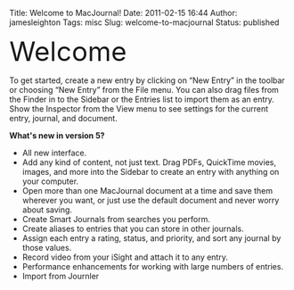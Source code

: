 Title: Welcome to MacJournal!
Date: 2011-02-15 16:44
Author: jamesleighton
Tags: misc
Slug: welcome-to-macjournal
Status: published

<span style="font-size:36pt;">Welcome</span>

To get started, create a new entry by clicking on “New Entry” in the toolbar or choosing “New Entry” from the File menu. You can also drag files from the Finder in to the Sidebar or the Entries list to import them as an entry. Show the Inspector from the View menu to see settings for the current entry, journal, and document.

<strong>What's new in version 5?

</strong>

-   All new interface.
-   Add any kind of content, not just text. Drag PDFs, QuickTime movies, images, and more into the Sidebar to create an entry with anything on your computer.
-   Open more than one MacJournal document at a time and save them wherever you want, or just use the default document and never worry about saving.
-   Create Smart Journals from searches you perform.
-   Create aliases to entries that you can store in other journals.
-   Assign each entry a rating, status, and priority, and sort any journal by those values.
-   Record video from your iSight and attach it to any entry.
-   Performance enhancements for working with large numbers of entries.
-   Import from Journler

